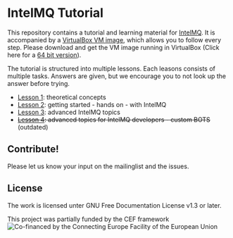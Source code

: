 # IntelMQ Tutorial

This repository  contains a tutorial and learning material for [IntelMQ](https://github.com/certtools/intelmq/).
It is accompanied by a [VirtualBox VM image](https://intelmq.org/tutorial/workshop-vm-20200131.ova), which allows you to follow every step. Please download and get the VM image running in VirtualBox (Click here for a [64 bit version](https://intelmq.org/tutorial/intelmq-malaga-64bit.ova)).

The tutorial is structured into multiple lessons. Each leasons consists of multiple tasks. Answers are given, but we encourage you to not look up the answer before trying.

  * [Lesson 1](lesson-1.md): theoretical concepts
  * [Lesson 2](lesson-2.md): getting started - hands on - with IntelMQ
  * [Lesson 3](lesson-3.md): advanced IntelMQ topics
  * ~~[Lesson 4](lesson-4.md): advanced topics for IntelMQ developers - custom BOTS~~ (outdated)


## Contribute!

Please let us know your input on the mailinglist and the issues.

## License

The work is licensed unter GNU Free Documentation License v1.3 or later.

This project was partially funded by the CEF framework
![Co-financed by the Connecting Europe Facility of the European Union](images/cef_logo.png)
